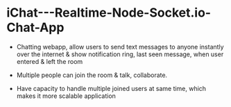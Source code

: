 # iChat---Realtime-Node-Socket.io-Chat-App

* Chatting webapp, allow users to send text messages to anyone instantly over the internet & show notification ring, last seen message, when user entered & left the room

* Multiple people can join the room & talk, collaborate.

* Have capacity to handle multiple joined users at same time, which makes it more scalable application
